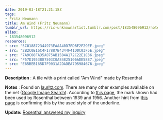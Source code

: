 ```yaml
---
date: 2019-03-18T21:21:18Z
tags:
- Fritz Neumann
title: Am Wind (Fritz Neumann)
tumblr_url: https://ric-unknownartist.tumblr.com/post/183548096912/notes-found-on-lauritzcom-there-are-many-other
alias:
- 183548096912
resources:
- src: "5C018872344973EAAA40D7FD8F2F29EF.jpeg"
- src: "2B2C0E16C4F17887B4344F41D0C03F5E.jpeg"
- src: "7A9C08FA35A075AB1584A172C22E1C36.jpeg"
- src: "F57D1953887503C0A84825106ADE58E7.jpeg"
- src: "E65BEB165D7F9031A2DADEA795984676.jpeg"
---
```


**Description** : A tile with a print called "Am Wind" made by Rosenthal

**Notes** : Found on [lauritz.com](https://www.lauritz.com/de/auktion/rosenthal-porzellanbild-am-wind-nach-fritz-neumann/i2951240/#). There are many other examples available on the net ([Google Image Search](https://www.google.com/search?q=fritz+neumann+rosenthal&safe=off&tbm=isch)). According to [this page](https://www.theoldstuff.com/en/porcelain-marks/category/51-rosenthal-marks?start=20), the mark shown had been used by Rosenthal between 1939 and 1956. Another hint from t[his page](http://www.retroselect.com/Rosenthal/Rosenthal.htm) is confirming this by the used style of the underline.

**Update:** [Rosenthal answered my inquiry](/post/rosenthal-answer)

